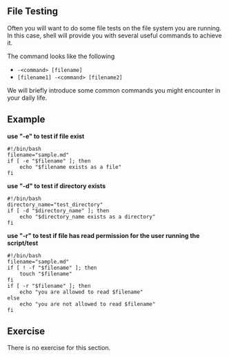 File Testing
-----------------

Often you will want to do some file tests on the file system you are running. In this case, shell will provide you with several useful commands to achieve it.

The command looks like the following

* `-<command> [filename]`
* `[filename1] -<command> [filename2]`

We will briefly introduce some common commands you might encounter in your daily life.

Example
-------

**use "-e" to test if file exist**
	
	#!/bin/bash
	filename="sample.md"
	if [ -e "$filename" ]; then
	    echo "$filename exists as a file"
	fi
	    
**use "-d" to test if directory exists**

    #!/bin/bash
    directory_name="test_directory"
    if [ -d "$directory_name" ]; then
        echo "$directory_name exists as a directory"
    fi
    
**use "-r" to test if file has read permission for the user running the script/test**

    #!/bin/bash
    filename="sample.md"
    if [ ! -f "$filename" ]; then
        touch "$filename"
    fi
    if [ -r "$filename" ]; then
        echo "you are allowed to read $filename"
    else
        echo "you are not allowed to read $filename"
    fi


Exercise
--------
There is no exercise for this section.

